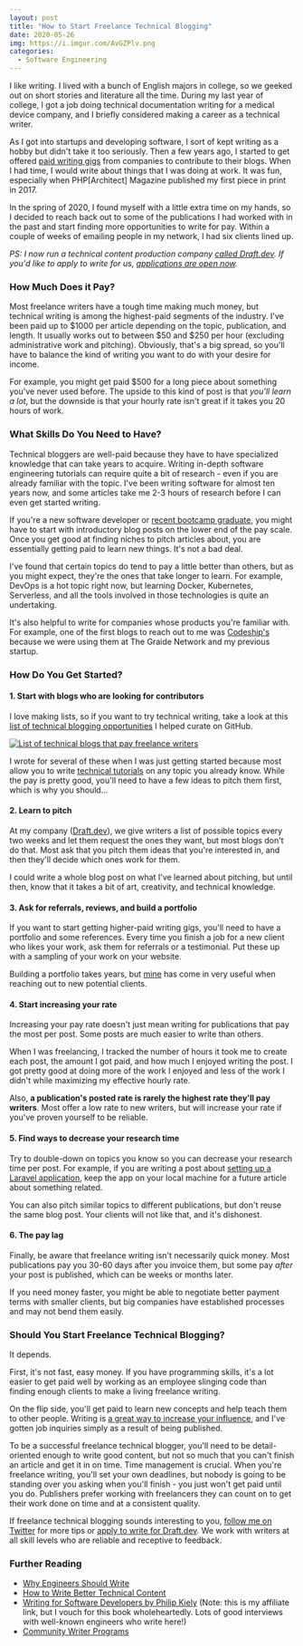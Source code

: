 ```yaml
---
layout: post
title: "How to Start Freelance Technical Blogging"
date: 2020-05-26
img: https://i.imgur.com/AvGZPlv.png
categories: 
  - Software Engineering
---
```


I like writing. I lived with a bunch of English majors in college, so we geeked out on short stories and literature all the time. During my last year of college, I got a job doing technical documentation writing for a medical device company, and I briefly considered making a career as a technical writer.

As I got into startups and developing software, I sort of kept writing as a hobby but didn't take it too seriously. Then a few years ago, I started to get offered [paid writing gigs](/writing/) from companies to contribute to their blogs. When I had time, I would write about things that I was doing at work. It was fun, especially when PHP[Architect] Magazine published my first piece in print in 2017.

In the spring of 2020, I found myself with a little extra time on my hands, so I decided to reach back out to some of the publications I had worked with in the past and start finding more opportunities to write for pay. Within a couple of weeks of emailing people in my network, I had six clients lined up.

_PS: I now run a technical content production company [called Draft.dev](https://draft.dev). If you'd like to apply to write for us, [applications are open now](https://draft.dev/#write)._

### How Much Does it Pay?
Most freelance writers have a tough time making much money, but technical writing is among the highest-paid segments of the industry. I've been paid up to $1000 per article depending on the topic, publication, and length. It usually works out to between $50 and $250 per hour (excluding administrative work and pitching). Obviously, that's a big spread, so you'll have to balance the kind of writing you want to do with your desire for income.

For example, you might get paid $500 for a long piece about something you've never used before. The upside to this kind of post is that _you'll learn a lot_, but the downside is that your hourly rate isn't great if it takes you 20 hours of work.

### What Skills Do You Need to Have?
Technical bloggers are well-paid because they have to have specialized knowledge that can take years to acquire. Writing in-depth software engineering tutorials can require quite a bit of research - even if you are already familiar with the topic. I've been writing software for almost ten years now, and some articles take me 2-3 hours of research before I can even get started writing.

If you're a new software developer or [recent bootcamp graduate](/posts/advice-for-new-bootcamp-graduates), you might have to start with introductory blog posts on the lower end of the pay scale. Once you get good at finding niches to pitch articles about, you are essentially getting paid to learn new things. It's not a bad deal.

I've found that certain topics do tend to pay a little better than others, but as you might expect, they're the ones that take longer to learn. For example, DevOps is a hot topic right now, but learning Docker, Kubernetes, Serverless, and all the tools involved in those technologies is quite an undertaking.

It's also helpful to write for companies whose products you're familiar with. For example, one of the first blogs to reach out to me was [Codeship's](https://codeship.com/) because we were using them at The Graide Network and my previous startup.

### How Do You Get Started?

#### 1. Start with blogs who are looking for contributors
I love making lists, so if you want to try technical writing, take a look at this [list of technical blogging opportunities](https://github.com/malgamves/CommunityWriterPrograms) I helped curate on GitHub.

[![List of technical blogs that pay freelance writers](https://i.imgur.com/WeiQUkM.png)](https://github.com/malgamves/CommunityWriterPrograms)

I wrote for several of these when I was just getting started because most allow you to write [technical tutorials](https://draft.dev/learn/posts/technical-tutorials) on any topic you already know. While the pay is pretty good, you'll need to have a few ideas to pitch them first, which is why you should...

#### 2. Learn to pitch
At my company ([Draft.dev](https://draft.dev)), we give writers a list of possible topics every two weeks and let them request the ones they want, but most blogs don't do that. Most ask that you pitch them ideas that you're interested in, and then they'll decide which ones work for them.

I could write a whole blog post on what I've learned about pitching, but until then, know that it takes a bit of art, creativity, and technical knowledge.

#### 3. Ask for referrals, reviews, and build a portfolio
If you want to start getting higher-paid writing gigs, you'll need to have a portfolio and some references. Every time you finish a job for a new client who likes your work, ask them for referrals or a testimonial. Put these up with a sampling of your work on your website.

Building a portfolio takes years, but [mine](/writing/) has come in very useful when reaching out to new potential clients.

#### 4. Start increasing your rate
Increasing your pay rate doesn't just mean writing for publications that pay the most per post. Some posts are much easier to write than others.

When I was freelancing, I tracked the number of hours it took me to create each post, the amount I got paid, and how much I enjoyed writing the post. I got pretty good at doing more of the work I enjoyed and less of the work I didn't while maximizing my effective hourly rate.

Also, **a publication's posted rate is rarely the highest rate they'll pay writers**. Most offer a low rate to new writers, but will increase your rate if you've proven yourself to be reliable.

#### 5. Find ways to decrease your research time
Try to double-down on topics you know so you can decrease your research time per post. For example, if you are writing a post about [setting up a Laravel application](/posts/laravel-forge), keep the app on your local machine for a future article about something related.

You can also pitch similar topics to different publications, but don't reuse the same blog post. Your clients will not like that, and it's dishonest.

#### 6. The pay lag
Finally, be aware that freelance writing isn't necessarily quick money. Most publications pay you 30-60 days after you invoice them, but some pay _after_ your post is published, which can be weeks or months later.

If you need money faster, you might be able to negotiate better payment terms with smaller clients, but big companies have established processes and may not bend them easily.

### Should You Start Freelance Technical Blogging?
It depends.

First, it's not fast, easy money. If you have programming skills, it's a lot easier to get paid well by working as an employee slinging code than finding enough clients to make a living freelance writing.

On the flip side, you'll get paid to learn new concepts and help teach them to other people. Writing is [a great way to increase your influence](https://www.karllhughes.com/posts/engineers-should-write), and I've gotten job inquiries simply as a result of being published.

To be a successful freelance technical blogger, you'll need to be detail-oriented enough to write good content, but not so much that you can't finish an article and get it in on time. Time management is crucial. When you're freelance writing, you'll set your own deadlines, but nobody is going to be standing over you asking when you'll finish - you just won't get paid until you do. Publishers prefer working with freelancers they can count on to get their work done on time and at a consistent quality.

If freelance technical blogging sounds interesting to you, [follow me on Twitter](https://twitter.com/karllhughes) for more tips or [apply to write for Draft.dev](https://draft.dev/#write). We work with writers at all skill levels who are reliable and receptive to feedback.

### Further Reading

- [Why Engineers Should Write](https://www.karllhughes.com/posts/engineers-should-write)
- [How to Write Better Technical Content](https://draft.dev/learn/writing/how-to-write-better-technical-content)
- [Writing for Software Developers by Philip Kiely](https://gumroad.com/a/881726579) (Note: this is my affiliate link, but I vouch for this book wholeheartedly. Lots of good interviews with well-known engineers who write here!)
- [Community Writer Programs](https://github.com/malgamves/CommunityWriterPrograms)
